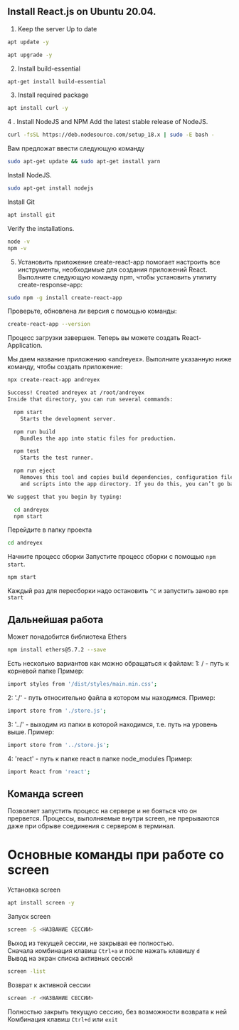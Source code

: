 ## Install React.js on Ubuntu 20.04.
1. Keep the server Up to date
```bash
apt update -y
```
```bash
apt upgrade -y
```
2. Install build-essential
```bash
apt-get install build-essential
```
3. Install required package
```bash
apt install curl -y
```
4 . Install NodeJS and NPM
Add the latest stable release of NodeJS.
```bash
curl -fsSL https://deb.nodesource.com/setup_18.x | sudo -E bash -
```
Вам предложат ввести следующую команду
```bash
sudo apt-get update && sudo apt-get install yarn
```
Install NodeJS.
```bash
sudo apt-get install nodejs
```
Install Git
```bash
apt install git
```
Verify the installations.
```bash
node -v
npm -v
```
5. Установить приложение create-react-app помогает настроить все инструменты, необходимые для создания приложений React.
Выполните следующую команду npm, чтобы установить утилиту create-response-app:
```bash
sudo npm -g install create-react-app
```
Проверьте, обновлена ли версия с помощью команды:
```bash
create-react-app --version
```
Процесс загрузки завершен. Теперь вы можете создать React-Application.

Мы даем название приложению «andreyex». Выполните указанную ниже команду, чтобы создать приложение:
```bash
npx create-react-app andreyex
```
```bash
Success! Created andreyex at /root/andreyex
Inside that directory, you can run several commands:

  npm start
    Starts the development server.

  npm run build
    Bundles the app into static files for production.

  npm test
    Starts the test runner.

  npm run eject
    Removes this tool and copies build dependencies, configuration files
    and scripts into the app directory. If you do this, you can’t go back!

We suggest that you begin by typing:

  cd andreyex
  npm start
```
Перейдите в папку проекта
```bash
cd andreyex
```
Начните процесс сборки
Запустите процесс сборки с помощью `npm start`.
```bash
npm start
```
Каждый раз для пересборки надо остановить `^C` и запустить заново `npm start`

## Дальнейшая работа

Может понадобится библиотека Ethers
```bash
npm install ethers@5.7.2 --save
```
Есть несколько вариантов как можно обращаться к файлам:
1: / - путь к корневой папке Пример:
```bash
import styles from '/dist/styles/main.min.css';
```
2: './' - путь относительно файла в котором мы находимся. Пример:
```bash
import store from './store.js';
```
3: '../' - выходим из папки в которой находимся, т.е. путь на уровень выше. Пример:
```bash
import store from '../store.js';
```
4: 'react' - путь к папке react в папке node_modules Пример:
```bash
import React from 'react'; 
```
## Команда screen 
Позволяет запустить процесс на сервере и не бояться что он прервется. Процессы, выполняемые внутри screen, не прерываются даже при обрыве соединения с сервером в терминал.
# Основные команды при работе со screen
Установка screen
```bash
apt install screen -y
```
Запуск screen
```bash
screen -S <НАЗВАНИЕ СЕССИИ>
```
Выход из текущей сессии, не закрывая ее полностью. <br />
Сначала комбинация клавиш `Ctrl+a` и после нажать клавишу `d`<br />
Вывод на экран списка активных сессий
```bash
screen -list
```
Возврат к активной сессии
```bash
screen -r <НАЗВАНИЕ СЕССИИ>
```
Полностью закрыть текущую сессию, без возможности возврата к ней <br />
Комбинация клавиш `Ctrl+d` или `exit`
